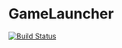 # GameLauncher
[![Build Status](https://travis-ci.com/MultiApollo19/GameLauncher.svg?token=y2x7n5BwfLrU8BsqYqZj&branch=dev)](https://travis-ci.com/MultiApollo19/GameLauncher)
